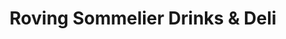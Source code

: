 ---
title: "Roving Sommelier Drinks & Deli"
url: /newport/roving-sommelier-drinks-and-deli/
shop: deli
---